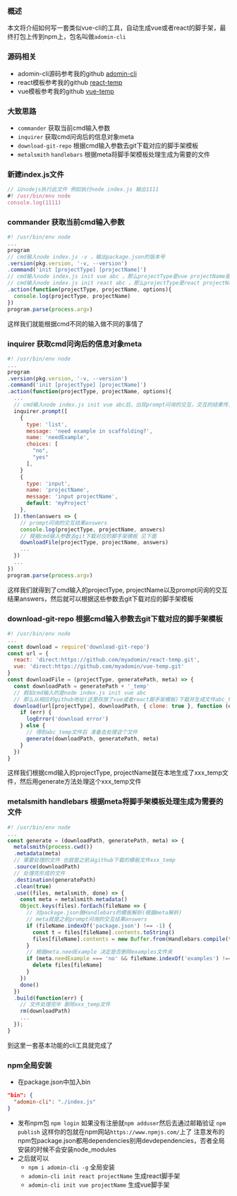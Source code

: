 ### 概述
本文将介绍如何写一套类似vue-cli的工具，自动生成vue或者react的脚手架，最终打包上传到npm上，包名叫做`adomin-cli`

### 源码相关
* adomin-cli源码参考我的github [adomin-cli](https://github.com/myadomin/adomin-cli)
* react模板参考我的github [react-temp](https://github.com/myadomin/react-temp)
* vue模板参考我的github [vue-temp](https://github.com/myadomin/vue-temp)

### 大致思路
* `commander` 获取当前cmd输入参数
* `inquirer` 获取cmd问询后的信息对象meta
* `download-git-repo` 根据cmd输入参数去git下载对应的脚手架模板
* `metalsmith` `handlebars` 根据meta将脚手架模板处理生成为需要的文件

### 新建index.js文件
``` javascript
// 以nodejs执行此文件 例如执行node index.js 输出1111
#! /usr/bin/env node
console.log(1111)
```

### commander 获取当前cmd输入参数
``` javascript
#! /usr/bin/env node
...
program
// cmd输入node index.js -v ，输出package.json的版本号
.version(pkg.version, '-v, --version')
.command('init [projectType] [projectName]')
// cmd输入node index.js init vue abc ，那么projectType是vue projectName是abc
// cmd输入node index.js init react abc ，那么projectType是react projectName是abc
.action(function(projectType, projectName, options){
  console.log(projectType, projectName)
})
program.parse(process.argv)
```
这样我们就能根据cmd不同的输入做不同的事情了

### inquirer 获取cmd问询后的信息对象meta
``` javascript
#! /usr/bin/env node
...
program
.version(pkg.version, '-v, --version')
.command('init [projectType] [projectName]')
.action(function(projectType, projectName, options){
  ...
  // cmd输入node index.js init vue abc后，出现prompt问询的交互，交互的结果传入到then answers
  inquirer.prompt([
    {
      type: 'list',
      message: 'need example in scaffolding?',
      name: 'needExample',
      choices: [
        "no",
        "yes"
      ],
    }
    {
      type: 'input',
      name: 'projectName',
      message: 'input projectName',
      default: 'myProject'
    },
  ]).then(answers => {
    // prompt问询的交互结果answers
    console.log(projectType, projectName, answers)
    // 根据cmd输入参数去git下载对应的脚手架模板 见下面
    downloadFile(projectType, projectName, answers)
    ...
  })
  ...
})
program.parse(process.argv)
```
这样我们就得到了cmd输入的projectType, projectName以及prompt问询的交互结果answers，然后就可以根据这些参数去git下载对应的脚手架模板

### download-git-repo 根据cmd输入参数去git下载对应的脚手架模板
``` javascript
#! /usr/bin/env node
...
const download = require('download-git-repo')
const url = {
  react: 'direct:https://github.com/myadomin/react-temp.git',
  vue: 'direct:https://github.com/myadomin/vue-temp.git'
}
const downloadFile = (projectType, generatePath, meta) => {
  const downloadPath = generatePath + '_temp'
  // 假如cmd输入的是node index.js init vue abc
  // 那么从相应的github地址(这里存放了vue或者react脚手架模板)下载并生成文件abc_temp
  download(url[projectType], downloadPath, { clone: true }, function (err) {
    if (err) {
      logError('download error')
    } else {
      // 得到abc_temp文件后 准备去处理这个文件
      generate(downloadPath, generatePath, meta)
    }
  })
}
```
这样我们根据cmd输入的projectType, projectName就在本地生成了xxx_temp文件，然后用generate方法处理这个xxx_temp文件

### metalsmith handlebars 根据meta将脚手架模板处理生成为需要的文件
``` javascript
#! /usr/bin/env node
...
const generate = (downloadPath, generatePath, meta) => {
  metalsmith(process.cwd())
  .metadata(meta)
  // 需要处理的文件 也就是之前从github下载的模板文件xxx_temp
  .source(downloadPath)
  // 处理完形成的文件
  .destination(generatePath)
  .clean(true)
  .use((files, metalsmith, done) => {
    const meta = metalsmith.metadata()
    Object.keys(files).forEach(fileName => {
      // 对package.json做Handlebars的模板解析(根据meta解析)
      // meta就是之前prompt问询的交互结果answers
      if (fileName.indexOf('package.json') !== -1) {
        const t = files[fileName].contents.toString()
        files[fileName].contents = new Buffer.from(Handlebars.compile(t)(meta))
      }
      // 根据meta.needExample 决定是否删除examples文件夹
      if (meta.needExample === 'no' && fileName.indexOf('examples') !== -1) {
        delete files[fileName]
      }
    })
    done()
  })
  .build(function(err) {
    // 文件处理完毕 删除xxx_temp文件
    rm(downloadPath)
    ...
  });
}
```
到这里一套基本功能的cli工具就完成了

### npm全局安装
* 在package.json中加入bin
``` json
"bin": {
  "adomin-cli": "./index.js"
}
```
* 发布npm包
`npm login` 如果没有注册就`npm adduser`然后去通过邮箱验证
`npm publish` 这样你的包就在npm网站`https://www.npmjs.com/`上了
注意发布的npm包package.json都用dependencies别用devdependencies，否者全局安装的时候不会安装node_modules
* 之后就可以
  * `npm i adomin-cli -g` 全局安装
  * `adomin-cli init react projectName` 生成react脚手架 
  * `adomin-cli init vue projectName` 生成vue脚手架

